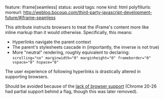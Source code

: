 feature: iframe[seamless]
status: avoid
tags: none
kind: html
polyfillurls:
moreurl: http://weblog.bocoup.com/third-party-javascript-development-future/#iframe-seamless

This attribute instructs browsers to treat the iFrame's content more like inline markup than it would otherwise. Specifically, this means:

* Hyperlinks navigate the parent context
* The parent's stylesheets cascade in (importantly, the inverse is not true)
* More "neutral" rendering, roughly equivalent to declaring: `scrolling="no" marginwidth="0" marginheight="0" frameborder="0" vspace="0" hspace="0"`

The user experience of following hyperlinks is drastically altered in supporting browsers.

Should be avoided because of the [lack of browser support](http://caniuse.com/#feat=iframe-seamless) (Chrome 20-26 had partial support behind a flag, though this was later removed).
